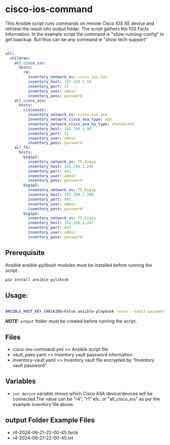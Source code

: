 # cisco-ios-command

This Ansible script runs commands on remote Cisco IOS XE device and retrieve the result into output folder. The script gathers the IOS Facts Information.
In the example script the command is "show running-config" to get baackup. But thos can be any command ie "show tech-support"

```yml
---
all:
  children:
    all_cisco_ios:
      hosts:
        r4:
          inventory_network_os: cisco.ios.ios
          inventory_host: 192.168.1.14
          inventory_port: 22
          inventory_user: admin
          inventory_pass: password
    all_cisco_asa:
      hosts:
        ciscoasa1:
          inventory_network_os: cisco.asa.asa
          inventory_network_cisco_asa_type: vpn
          inventory_network_cisco_asa_ha_type: standalone
          inventory_host: 192.168.1.98
          inventory_port: 22
          inventory_user: admin
          inventory_pass: password
    all_f5:
      hosts:
        bigip1:
          inventory_network_os: f5.bigip
          inventory_host: 192.168.1.245
          inventory_port: 443
          inventory_user: admin
          inventory_pass: password
        bigip2:
          inventory_network_os: f5.bigip
          inventory_host: 192.168.1.246
          inventory_port: 443
          inventory_user: admin
          inventory_pass: password
        bigip3:
          inventory_network_os: f5.bigip
          inventory_host: 192.168.1.247
          inventory_port: 443
          inventory_user: admin
          inventory_pass: password
```

## Prerequisite
Ansible ansible-pylibssh modules must be installed before running the script.
```bash
pip install ansible-pylibssh
```

## Usage:
```bash

ANSIBLE_HOST_KEY_CHECKING=False ansible-playbook -vvvv --vault-password-file vault_pass.yaml -i inventory-vault.yaml cisco-ios-command.yml --extra-vars="ios_device=r4"
```
**_NOTE:_**  `output` folder must be created before running the script.

## Files
- cisco-ios-command.yml >> Ansible script file
- vault_pass.yaml >> Inventory vault password information
- inventory-vault.yaml >> Inventory vault file encrypted by "Inventory vault password"

## Variables
- `ios_device` variable shows which Cisco ASA device/devices will be connected.The value can be "r4", "r1" etc. or "all_cisco_ios" as per the example inventory file above.

## output Folder Example Files
- r4-2024-06-21-22-00-45.facts
- r4-2024-06-21-22-00-45.txt
